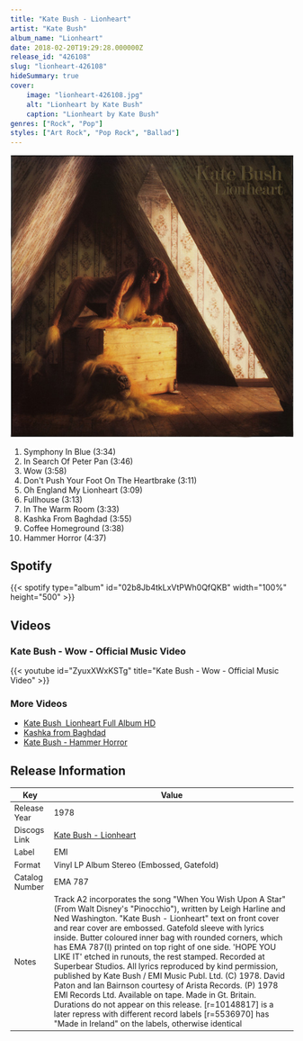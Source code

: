 ```yaml
---
title: "Kate Bush - Lionheart"
artist: "Kate Bush"
album_name: "Lionheart"
date: 2018-02-20T19:29:28.000000Z
release_id: "426108"
slug: "lionheart-426108"
hideSummary: true
cover:
    image: "lionheart-426108.jpg"
    alt: "Lionheart by Kate Bush"
    caption: "Lionheart by Kate Bush"
genres: ["Rock", "Pop"]
styles: ["Art Rock", "Pop Rock", "Ballad"]
---
```


![Lionheart by Kate Bush](lionheart-426108.jpg)

<!-- section break -->

1. Symphony In Blue (3:34)
2. In Search Of Peter Pan (3:46)
3. Wow (3:58)
4. Don't Push Your Foot On The Heartbrake (3:11)
5. Oh England My Lionheart (3:09)
6. Fullhouse (3:13)
7. In The Warm Room (3:33)
8. Kashka From Baghdad (3:55)
9. Coffee Homeground (3:38)
10. Hammer Horror (4:37)

<!-- section break -->


## Spotify
{{< spotify type="album" id="02b8Jb4tkLxVtPWh0QfQKB" width="100%" height="500" >}}



## Videos
### Kate Bush - Wow - Official Music Video
{{< youtube id="ZyuxXWxKSTg" title="Kate Bush - Wow - Official Music Video" >}}<br>

### More Videos

- [Kate Bush ‎ Liоnheаrt  Full Album HD](https://www.youtube.com/watch?v=XZm8ciAdPcc)
- [Kashka from Baghdad](https://www.youtube.com/watch?v=ZsUQIMGIVrM)
- [Kate Bush - Hammer Horror](https://www.youtube.com/watch?v=nyx4akq9_rA)


## Release Information
|  Key           | Value                                                |
| ---------------| ---------------------------------------------------- |
| Release Year   | 1978                                   |
| Discogs Link   | [Kate Bush - Lionheart](https://www.discogs.com/release/426108-Kate-Bush-Lionheart) |
| Label          | EMI |
| Format         | Vinyl LP Album Stereo (Embossed, Gatefold) |
| Catalog Number | EMA 787 |
| Notes | Track A2 incorporates the song "When You Wish Upon A Star" (From Walt Disney's "Pinocchio"), written by Leigh Harline and Ned Washington.  "Kate Bush - Lionheart" text on front cover and rear cover are embossed. Gatefold sleeve with lyrics inside. Butter coloured inner bag with rounded corners, which has EMA 787(I) printed on top right of one side. 'HOPE YOU LIKE IT' etched in runouts, the rest stamped. Recorded at Superbear Studios. All lyrics reproduced by kind permission, published by Kate Bush / EMI Music Publ. Ltd. (C) 1978. David Paton and Ian Bairnson courtesy of Arista Records. (P) 1978 EMI Records Ltd. Available on tape.  Made in Gt. Britain.  Durations do not appear on this release.  [r=10148817] is a later repress with different record labels [r=5536970] has "Made in Ireland" on the labels, otherwise identical |